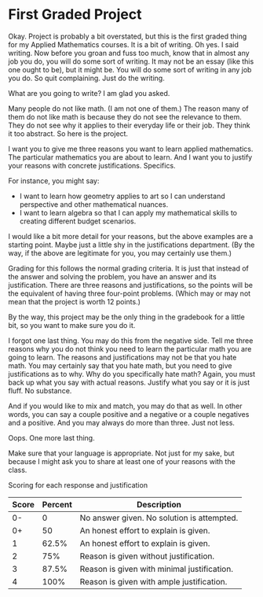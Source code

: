 # First Graded Project

Okay.  Project is probably a bit overstated, but this is the first graded thing for my Applied Mathematics courses.  It is a bit of writing.  Oh yes.  I said writing.  Now before you groan and fuss too much, know that in almost any job you do, you will do some sort of writing.  It may not be an essay (like this one ought to be), but it might be.  You will do some sort of writing in any job you do.  So quit complaining.  Just do the writing.

What are you going to write?  I am glad you asked.

Many people do not like math.  (I am not one of them.)  The reason many of them do not like math is because they do not see the relevance to them.  They do not see why it applies to their everyday life or their job.  They think it too abstract.  So here is the project.

I want you to give me three reasons you want to learn applied mathematics.  The particular mathematics you are about to learn.  And I want you to justify your reasons with concrete justifications.  Specifics.

For instance, you might say:

* I want to learn how geometry applies to art so I can understand perspective and other mathematical nuances.
* I want to learn algebra so that I can apply my mathematical skills to creating different budget scenarios.

I would like a bit more detail for your reasons, but the above examples are a starting point.  Maybe just a little shy in the justifications department.  (By the way, if the above are legitimate for you, you may certainly use them.)

Grading for this follows the normal grading criteria.  It is just that instead of the answer and solving the problem, you have an answer and its justification.  There are three reasons and justifications, so the points will be the equivalent of having three four-point problems.  (Which may or may not mean that the project is worth 12 points.)

By the way, this project may be the only thing in the gradebook for a little bit, so you want to make sure you do it.

I forgot one last thing.  You may do this from the negative side.  Tell me three reasons why you do not think you need to learn the particular math you are going to learn.  The reasons and justifications may not be that you hate math.  You may certainly say that you hate math, but you need to give justifications as to why.  Why do you specifically hate math?  Again, you must back up what you say with actual reasons.  Justify what you say or it is just fluff.  No substance.

And if you would like to mix and match, you may do that as well.  In other words, you can say a couple positive and a negative or a couple negatives and a positive.  And you may always do more than three.  Just not less.

Oops.  One more last thing.

Make sure that your language is appropriate.  Not just for my sake, but because I might ask you to share at least one of your reasons with the class.

Scoring for each response and justification

Score | Percent | Description
----- | ------- | -----------
0- | 0 | No answer given.  No solution is attempted.
0+ | 50 | An honest effort to explain is given.
1 | 62.5% | An honest effort to explain is given.
2 | 75% | Reason is given without justification.
3 | 87.5% | Reason is given with minimal justification.
4 | 100% | Reason is given with ample justification.
